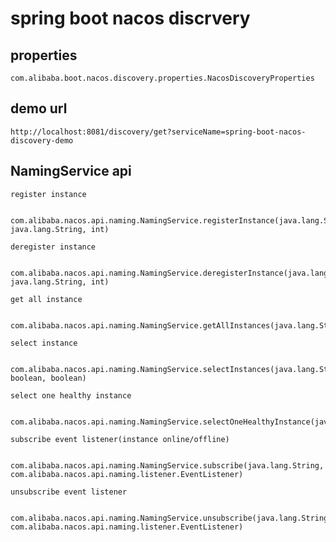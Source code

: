 # spring boot nacos discrvery

## properties

    com.alibaba.boot.nacos.discovery.properties.NacosDiscoveryProperties

## demo url

    http://localhost:8081/discovery/get?serviceName=spring-boot-nacos-discovery-demo

## NamingService api

    register instance
    
        com.alibaba.nacos.api.naming.NamingService.registerInstance(java.lang.String, java.lang.String, int)

    deregister instance

        com.alibaba.nacos.api.naming.NamingService.deregisterInstance(java.lang.String, java.lang.String, int)

    get all instance
    
        com.alibaba.nacos.api.naming.NamingService.getAllInstances(java.lang.String)

    select instance

        com.alibaba.nacos.api.naming.NamingService.selectInstances(java.lang.String, boolean, boolean)

    select one healthy instance

        com.alibaba.nacos.api.naming.NamingService.selectOneHealthyInstance(java.lang.String)

    subscribe event listener(instance online/offline)
        
        com.alibaba.nacos.api.naming.NamingService.subscribe(java.lang.String, com.alibaba.nacos.api.naming.listener.EventListener)
    
    unsubscribe event listener
    
        com.alibaba.nacos.api.naming.NamingService.unsubscribe(java.lang.String, com.alibaba.nacos.api.naming.listener.EventListener)